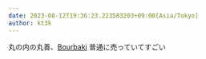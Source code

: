 ```yaml
---
date: 2023-08-12T19:36:23.223583203+09:00[Asia/Tokyo]
author: kt3k
---
```

丸の内の丸善、[Bourbaki](https://en.wikipedia.org/wiki/Nicolas_Bourbaki) 普通に売っていてすごい
